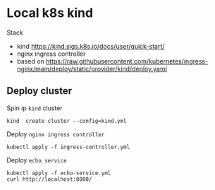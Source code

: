 # Local k8s kind 

Stack

* kind https://kind.sigs.k8s.io/docs/user/quick-start/
* nginx ingress controller
 * based on https://raw.githubusercontent.com/kubernetes/ingress-nginx/main/deploy/static/provider/kind/deploy.yaml

## Deploy cluster

Spin ip `kind` cluster

```
kind  create cluster --config=kind.yml
```

Deploy `nginx ingress controller`

```
kubectl apply -f ingress-controller.yml
```

Deploy `echo service`

```
kubectl apply -f echo-service.yml
curl http://localhost:8080/
```

